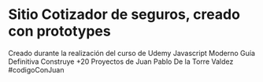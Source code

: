 # Sitio Cotizador de seguros, creado con prototypes

Creado durante la realización del curso de Udemy Javascript Moderno Guía Definitiva Construye +20 Proyectos de Juan Pablo De la Torre Valdez #codigoConJuan